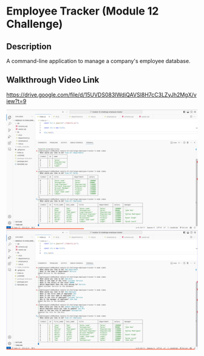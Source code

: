 # Employee Tracker (Module 12 Challenge)

## Description
A command-line application to manage a company's employee database.

## Walkthrough Video Link
https://drive.google.com/file/d/15UVDS083IWdiQAVSl8H7cC3LZyJh2MgX/view?t=9

![Screenshot Picture 1](/images/Screenshot-1.png)
![Screenshot Picture 2](/images/Screenshot-2.png)